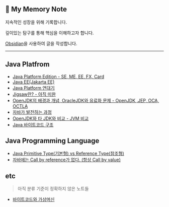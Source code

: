 ## 📘 My Memory Note 

지속적인 성장을 위해 기록합니다.

깊이있는 탐구를 통해 핵심을 이해하고자 합니다.

[Obsidian](https://github.com/obsidianmd)을 사용하여 글을 작성합니다.
- - -

## Java Platfrom

- [Java Platform Edition - SE, ME, EE, FX, Card](notes/Java%20Platform/Java%20Platform%20Edition.md)
- [Java EE(Jakarta EE)](notes/Java%20Platform/Java%20EE(Jakarta%20EE).md)
- [Java Platform 연대기](notes/Java%20Platform/Java%20Platform%20연대기.md)
- [Jigsaw란? - 아직 미완](notes/Java%20Platform/Jigsaw란?%20-%20아직%20미완.md)
- [OpenJDK의 배경과 개념, OracleJDK와 유료화 문제 - OpenJDK ,JEP, OCA, OCTLA](notes/Java%20Platform/OpenJDK의%20배경과%20개념,%20OracleJDK와%20유료화%20문제%20-%20OpenJDK%20,JEP,%20OCA,%20OCTLA.md)
- [자바가 발전하는 과정](notes/Java%20Platform/자바가%20발전하는%20과정.md)
- [OpenJDK와 타 JDK와 비교 - JVM 비교](notes/Java%20Platform/OpenJDK와%20타%20JDK와%20비교%20-%20JVM%20비교.md)
- [Java 바이트코드 구조](notes/Java%20Platform/Java%20바이트코드%20구조.md)

## Java Programming Language
- [Java Primitive Type(기본형) vs Reference Type(참조형)](notes/Java%20Platform/Java%20Primitive%20Type(기본형)%20vs%20Reference%20Type(참조형).md)
- [자바에는 Call by reference가 없다. (항상 Call by value)](notes/Java%20Platform/자바에는%20Call%20by%20reference가%20없다.%20(항상%20Call%20by%20value).md)


## etc
> 아직 분류 기준이 정확하지 않은 노트들

- [바이트코드와 가상머신](notes/바이트코드와%20가상머신.md)
